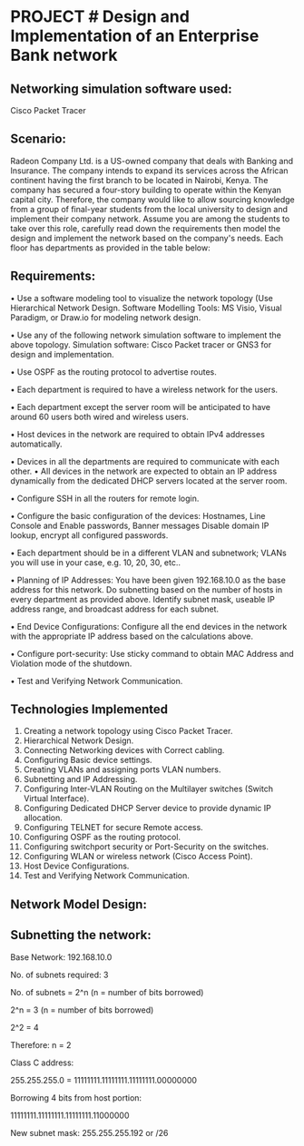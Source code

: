# PROJECT # Design and Implementation of an Enterprise Bank network

## Networking simulation software used:
Cisco Packet Tracer 


## Scenario:
Radeon Company Ltd. is a US-owned company that deals with Banking and Insurance. The company intends to expand its services across the African continent having the first branch to be located in Nairobi, Kenya. The company has secured a four-story building to operate within the Kenyan capital city. Therefore, the company would like to allow sourcing knowledge from a group of final-year students from the local university to design and implement their company network. Assume you are among the students to take over this role, carefully read down the requirements then model the design and implement the network based on the company's needs. Each floor has departments as provided in the table below:

## Requirements:

•	Use a software modeling tool to visualize the network topology (Use Hierarchical Network Design. Software Modelling Tools: MS Visio, Visual Paradigm, or Draw.io for modeling network design.

•	Use any of the following network simulation software to implement the above topology. Simulation software: Cisco Packet tracer or GNS3 for design and implementation.
  
•	Use OSPF as the routing protocol to advertise routes.

•	Each department is required to have a wireless network for the users.

•	Each department except the server room will be anticipated to have around 60 users both wired and wireless users.

•	Host devices in the network are required to obtain IPv4 addresses automatically.

•	Devices in all the departments are required to communicate with each other.
•	All devices in the network are expected to obtain an IP address dynamically from the dedicated DHCP servers located at the server room.

•	Configure SSH in all the routers for remote login.

•	Configure the basic configuration of the devices: Hostnames, Line Console and Enable passwords, Banner messages Disable domain IP lookup, encrypt all configured passwords.

•	Each department should be in a different VLAN and subnetwork; VLANs you will use in your case, e.g. 10, 20, 30, etc..

•	Planning of IP Addresses: You have been given 192.168.10.0 as the base address for this network. Do subnetting based on the number of hosts in every department as provided above. Identify subnet mask, useable IP address range, and broadcast address for each subnet.

•	End Device Configurations: Configure all the end devices in the network with the appropriate IP address based on the calculations above.

•	Configure port-security: Use sticky command to obtain MAC Address and Violation mode of the shutdown.

•	Test and Verifying Network Communication.

## Technologies Implemented

1.	Creating a network topology using Cisco Packet Tracer.
2.	Hierarchical Network Design.
3.	Connecting Networking devices with Correct cabling.
4.	Configuring Basic device settings.
5.	Creating VLANs and assigning ports VLAN numbers.
6.	Subnetting and IP Addressing.
7.	Configuring Inter-VLAN Routing on the Multilayer switches (Switch Virtual Interface).
8.	Configuring Dedicated DHCP Server device to provide dynamic IP allocation.
9.	Configuring TELNET for secure Remote access.
10.	Configuring OSPF as the routing protocol.
11.	Configuring switchport security or Port-Security on the switches.
12.	Configuring WLAN or wireless network (Cisco Access Point).
13.	Host Device Configurations.
14.	Test and Verifying Network Communication.

## Network Model Design:


## Subnetting the network:

Base Network: 192.168.10.0

No. of subnets required: 3

No. of subnets = 2^n (n = number of bits borrowed)

2^n = 3 (n = number of bits borrowed)

2^2 = 4 

Therefore: n = 2

Class C address:

255.255.255.0 = 11111111.11111111.11111111.00000000

Borrowing 4 bits from host portion:

11111111.11111111.11111111.11000000

New subnet mask: 255.255.255.192 or /26


